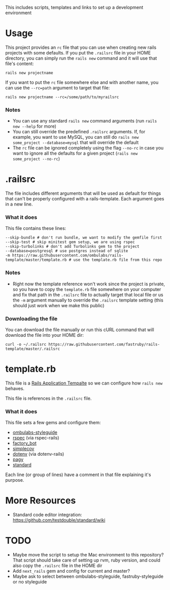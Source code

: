 This includes scripts, templates and links to set up a development environment

# Usage

This project provides an `rc` file that you can use when creating new rails projects with some defaults. If you put the `.railsrc` file in your HOME directory, you can simply run the `rails new` command and it will use that file's content:

```
rails new projectname
```

If you want to put the `rc` file somewhere else and with another name, you can use the `--rc=path` argument to target that file:

```
rails new projectname --rc=/some/path/to/myrailsrc
```

### Notes

- You can use any standard `rails new` command arguments (run `rails new --help` for more)
- You can still override the predefined `.railsrc` arguments. If, for example, you want to use MySQL, you can still do `rails new some_project --database=mysql` that will override the default
- The `rc` file can be ignored completely using the flag `--no-rc` in case you want to ignore all the defaults for a given project (`rails new some_project --no-rc`)

# .railsrc

The file includes different arguments that will be used as default for things that can't be properly configured with a rails-template. Each argument goes in a new line.

### What it does

This file contains these lines:

```
--skip-bundle # don't run bundle, we want to modify the gemfile first
--skip-test # skip minitest gem setup, we are using rspec
--skip-turbolinks # don't add Turbolinks gem to the project
--database=postgresql # use postgres instead of sqlite
-m https://raw.githubusercontent.com/ombulabs/rails-template/master/template.rb # use the template.rb file from this repo
```

### Notes

- Right now the template reference won't work since the project is private, so you have to copy the `template.rb` file somewhere on your computer and fix that path in the `.railsrc` file to actually target that local file or us the `-m` argument manually to override the `.railsrc` template setting (this should just work when we make this public)

### Downloading the file

You can download the file manually or run this cURL command that will download the file into your HOME dir:

```
curl -o ~/.railsrc https://raw.githubusercontent.com/fastruby/rails-template/master/.railsrc
```


# template.rb

This file is a [Rails Application Tempalte](https://guides.rubyonrails.org/rails_application_templates.html) so we can configure how `rails new` behaves.

This file is references in the `.railsrc` file.

### What it does

This file sets a few gems and configure them:
- [ombulabs-styleguide](https://github.com/ombulabs/styleguide)
- [rspec](https://relishapp.com/rspec) (via rspec-rails)
- [factory_bot](https://github.com/thoughtbot/factory_bot/blob/master/GETTING_STARTED.md)
- [simplecov](https://github.com/colszowka/simplecov)
- [dotenv](https://github.com/bkeepers/dotenv) (via dotenv-rails)
- [pagy](https://github.com/ddnexus/pagy)
- [standard](https://github.com/testdouble/standard)

Each line (or group of lines) have a comment in that file explaining it's purpose.

# More Resources

- Standard code editor integration: https://github.com/testdouble/standard/wiki

# TODO

- Maybe move the script to setup the Mac environment to this repository? That script should take care of setting up rvm, ruby version, and could also copy the `.railsrc` file in the HOME dir
- Add `next_rails` gem and config for current and master?
- Maybe ask to select between ombulabs-styleguide, fastruby-styleguide or no styleguide
